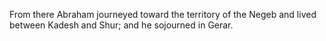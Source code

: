 From there Abraham journeyed toward the territory of the Negeb and lived between Kadesh and Shur; and he sojourned in Gerar.
